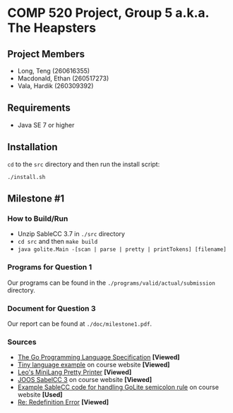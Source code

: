 # COMP 520 Project, Group 5 a.k.a. The Heapsters

## Project Members

* Long, Teng (260616355)
* Macdonald, Ethan (260517273)
* Vala, Hardik (260309392)

## Requirements

* Java SE 7 or higher

## Installation

`cd` to the `src` directory and then run the install script:

```
./install.sh
```

## Milestone #1

### How to Build/Run

* Unzip SableCC 3.7 in `./src` directory
* `cd src` and then `make build`
* `java golite.Main -[scan | parse | pretty | printTokens] [filename]`

### Programs for Question 1

Our programs can be found in the `./programs/valid/actual/submission` directory.

### Document for Question 3

Our report can be found at `./doc/milestone1.pdf`.

### Sources

* [The Go Programming Language Specification](https://golang.org/ref/spec) **[Viewed]**
* [Tiny language example](http://www.sable.mcgill.ca/~hendren/520/2016/tiny/) on course website **[Viewed]**
* [Leo's MiniLang Pretty Printer](https://github.com/leo-teng-long/minipart2/blob/master/src/mini/PrettyPrinter.java) **[Viewed]**
* [JOOS SabelCC 3](http://www.sable.mcgill.ca/~hendren/520/2016/joos/jjoos-scc-3/) on course website **[Viewed]**
* [Example SableCC code for handling GoLite semicolon rule](http://www.sable.mcgill.ca/~hendren/520/2016/semicolon-test/) on course website **[Used]**
* [Re: Redefinition Error](http://www.sable.mcgill.ca/listarchives/sablecc-list/msg00639.html) **[Viewed]**
